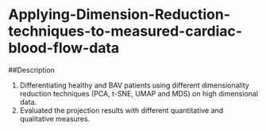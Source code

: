# Applying-Dimension-Reduction-techniques-to-measured-cardiac-blood-flow-data

##Description
1. Differentiating healthy and BAV patients using different dimensionality reduction techniques (PCA, t-SNE, UMAP and MDS) on high dimensional data. 
2. Evaluated the projection results with different quantitative and qualitative measures.
